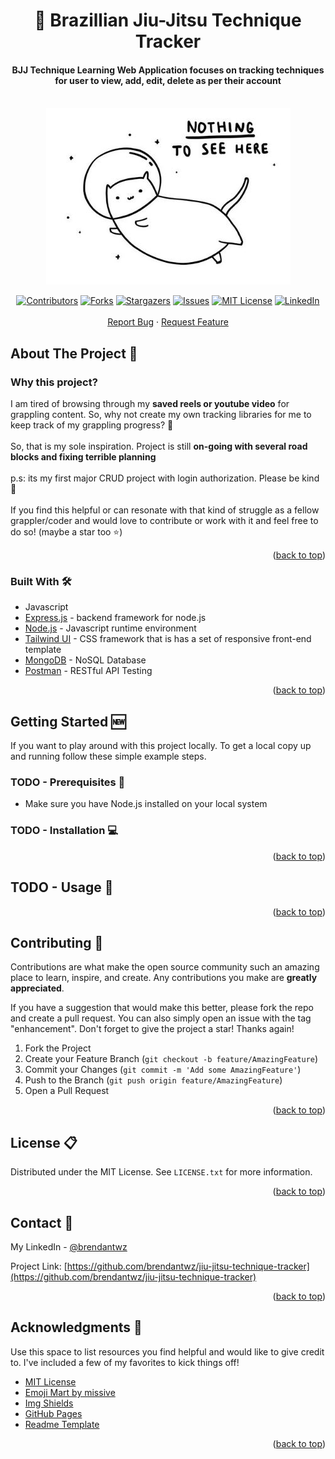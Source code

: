 
<h1 align="center">
   🥋 Brazillian Jiu-Jitsu Technique Tracker
</h1>

<h4 align="center">
    BJJ Technique Learning Web Application focuses on tracking techniques for user to view, add, edit, delete as per their account
</h4>

<!-- Improved compatibility of back to top link: See: https://github.com/brendantwz/simplypress-blogpost/pull/73 -->
<a name="readme-top"></a>
<!--
*** Thanks for checking out the Best-README-Template. If you have a suggestion
*** that would make this better, please fork the repo and create a pull request
*** or simply open an issue with the tag "enhancement".
*** Don't forget to give the project a star!
*** Thanks again! Now go create something AMAZING! :D
-->




<!-- PROJECT LOGO -->
<br />
<div align="center">
  <a href="https://github.com/brendantwz/jiu-jitsu-technique-tracker">
    <kbd><img src="client/public/nothing_to_see.JPG" width="auto" /></kbd>
  </a>

  <p align="center">
      <!-- PROJECT SHIELDS -->
<!--
*** I'm using markdown "reference style" links for readability.
*** Reference links are enclosed in brackets [ ] instead of parentheses ( ).
*** See the bottom of this document for the declaration of the reference variables
*** for contributors-url, forks-url, etc. This is an optional, concise syntax you may use.
*** https://www.markdownguide.org/basic-syntax/#reference-style-links
-->

[![Contributors][contributors-shield]][contributors-url]
[![Forks][forks-shield]][forks-url]
[![Stargazers][stars-shield]][stars-url]
[![Issues][issues-shield]][issues-url]
[![MIT License][license-shield]][license-url]
[![LinkedIn][linkedin-shield]][linkedin-url]
    <br />
    <br />
    <a href="https://github.com/brendantwz/jiu-jitsu-technique-tracker/issues">Report Bug</a>
    ·
    <a href="https://github.com/brendantwz/jiu-jitsu-technique-tracker/issues">Request Feature</a>
      
  </p>
</div>

<!-- ABOUT THE PROJECT -->
## About The Project :brain:

<h3>Why this project?</h3>
I am tired of browsing through my <b>saved reels or youtube video</b> for grappling content. So, why not create my own tracking libraries for me to keep track of my grappling progress? 🤔<br>
<br>
So, that is my sole inspiration. Project is still <b>on-going with several road blocks and fixing terrible planning</b> <br>
<br>
p.s: its my first major CRUD project with login authorization. Please be kind 🥺 <br>

<br>
If you find this helpful or can resonate with that kind of struggle as a fellow grappler/coder and would love to contribute or work with it and feel free to do so! (maybe a star too ⭐)

<p align="right">(<a href="#readme-top">back to top</a>)</p>



### Built With :hammer_and_wrench:
* Javascript
* <a href="https://expressjs.com/">Express.js</a> - backend framework for node.js
* <a href="https://nodejs.org/en">Node.js</a> - Javascript runtime environment
* <a href="https://tailwindui.com/">Tailwind UI</a> - CSS framework that is has a set of responsive front-end template
* <a href="https://www.mongodb.com/try/download/community">MongoDB</a> -  NoSQL Database
* <a href="https://www.postman.com/">Postman</a> - RESTful API Testing

<p align="right">(<a href="#readme-top">back to top</a>)</p>



<!-- GETTING STARTED -->
## Getting Started :new:

If you want to play around with this project locally.
To get a local copy up and running follow these simple example steps.

### TODO - Prerequisites :eyes:

* Make sure you have Node.js installed on your local system

### TODO - Installation :computer:



<p align="right">(<a href="#readme-top">back to top</a>)</p>



<!-- USAGE EXAMPLES -->
## TODO - Usage :space_invader:

<p align="right">(<a href="#readme-top">back to top</a>)</p>


<!-- CONTRIBUTING -->
## Contributing :gift:

Contributions are what make the open source community such an amazing place to learn, inspire, and create. Any contributions you make are **greatly appreciated**.

If you have a suggestion that would make this better, please fork the repo and create a pull request. You can also simply open an issue with the tag "enhancement".
Don't forget to give the project a star! Thanks again!

1. Fork the Project
2. Create your Feature Branch (`git checkout -b feature/AmazingFeature`)
3. Commit your Changes (`git commit -m 'Add some AmazingFeature'`)
4. Push to the Branch (`git push origin feature/AmazingFeature`)
5. Open a Pull Request

<p align="right">(<a href="#readme-top">back to top</a>)</p>



<!-- LICENSE -->
## License :clipboard:

Distributed under the MIT License. See `LICENSE.txt` for more information.

<p align="right">(<a href="#readme-top">back to top</a>)</p>



<!-- CONTACT -->
## Contact :iphone:

My LinkedIn - [@brendantwz](https://linkedin.com/in/brendantwz)

Project Link: [https://github.com/brendantwz/jiu-jitsu-technique-tracker](https://github.com/brendantwz/jiu-jitsu-technique-tracker)

<p align="right">(<a href="#readme-top">back to top</a>)</p>



<!-- ACKNOWLEDGMENTS -->
## Acknowledgments :muscle:

Use this space to list resources you find helpful and would like to give credit to. I've included a few of my favorites to kick things off!

* [MIT License](https://choosealicense.com/licenses/mit/)
* [Emoji Mart by missive](https://github-emoji-picker.rickstaa.dev/)
* [Img Shields](https://shields.io)
* [GitHub Pages](https://pages.github.com)
* [Readme Template](https://github.com/twanmulder/github-readme-templates)

<p align="right">(<a href="#readme-top">back to top</a>)</p>



<!-- MARKDOWN LINKS & IMAGES -->
<!-- https://www.markdownguide.org/basic-syntax/#reference-style-links -->
[contributors-shield]: https://img.shields.io/github/contributors/brendantwz/jiu-jitsu-technique-tracker.svg?style=for-the-badge
[contributors-url]: https://github.com/brendantwz/jiu-jitsu-technique-tracker/graphs/contributors
[forks-shield]: https://img.shields.io/github/forks/brendantwz/jiu-jitsu-technique-tracker.svg?style=for-the-badge
[forks-url]: https://github.com/brendantwz/jiu-jitsu-technique-tracker/network/members
[stars-shield]: https://img.shields.io/github/stars/brendantwz/jiu-jitsu-technique-tracker.svg?style=for-the-badge
[stars-url]: https://github.com/brendantwz/jiu-jitsu-technique-tracker/stargazers
[issues-shield]: https://img.shields.io/github/issues/brendantwz/jiu-jitsu-technique-tracker.svg?style=for-the-badge
[issues-url]: https://github.com/brendantwz/jiu-jitsu-technique-tracker/issues
[license-shield]: https://img.shields.io/github/license/brendantwz/jiu-jitsu-technique-tracker.svg?style=for-the-badge
[license-url]: https://github.com/brendantwz/jiu-jitsu-technique-tracker/blob/master/LICENSE.txt
[linkedin-shield]: https://img.shields.io/badge/-LinkedIn-black.svg?style=for-the-badge&logo=linkedin&colorB=555
[linkedin-url]: https://linkedin.com/in/brendantwz